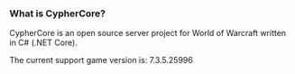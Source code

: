 ### What is CypherCore?

CypherCore is an open source server project for World of Warcraft written in C# (.NET Core).

The current support game version is: 7.3.5.25996
